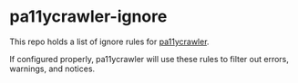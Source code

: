 pa11ycrawler-ignore
====================

This repo holds a list of ignore rules for
[pa11ycrawler](https://github.com/edx/pa11ycrawler).

If configured properly, pa11ycrawler will use these rules to filter out
errors, warnings, and notices.
